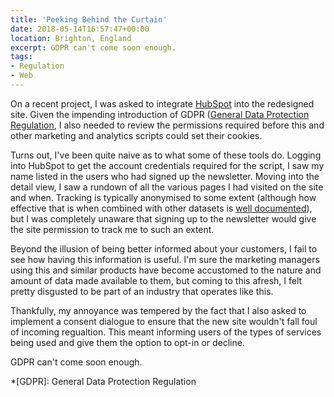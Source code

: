 ```yaml
---
title: 'Peeking Behind the Curtain'
date: 2018-05-14T16:57:47+00:00
location: Brighton, England
excerpt: GDPR can't come soon enough.
tags:
- Regulation
- Web
---
```

On a recent project, I was asked to integrate [HubSpot][1] into the redesigned site. Given the impending introduction of GDPR ([General Data Protection Regulation][2], I also needed to review the permissions required before this and other marketing and analytics scripts could set their cookies.

Turns out, I've been quite naive as to what some of these tools do. Logging into HubSpot to get the account credentials required for the script, I saw my name listed in the users who had signed up the newsletter. Moving into the detail view, I saw a rundown of all the various pages I had visited on the site and when. Tracking is typically anonymised to some extent (although how effective that is when combined with other datasets is [well documented][3]), but I was completely unaware that signing up to the newsletter would give the site permission to track me to such an extent.

Beyond the illusion of being better informed about your customers, I fail to see how having this information is useful. I'm sure the marketing managers using this and similar products have become accustomed to the nature and amount of data made available to them, but coming to this afresh, I felt pretty disgusted to be part of an industry that operates like this.

Thankfully, my annoyance was tempered by the fact that I also asked to implement a consent dialogue to ensure that the new site wouldn't fall foul of incoming regualtion. This meant informing users of the types of services being used and give them the option to opt-in or decline.

GDPR can't come soon enough.

[1]: https://www.hubspot.com
[2]: https://en.wikipedia.org/wiki/General_Data_Protection_Regulation
[3]: https://www.wired.com/2007/12/why-anonymous-data-sometimes-isnt

*[GDPR]: General Data Protection Regulation
